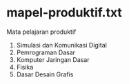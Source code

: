 # mapel-produktif.txt
Mata pelajaran produktif
1. Simulasi dan Komunikasi Digital
2. Pemrograman Dasar
3. Komputer Jaringan Dasar
4. Fisika
5. Dasar Desain Grafis
